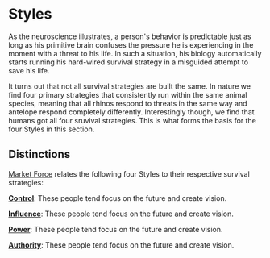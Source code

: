 # Styles
As the neuroscience illustrates, a person's behavior is predictable just as long as his primitive brain confuses the pressure he is experiencing in the moment with a threat to his life. In such a situation, his biology automatically starts running his hard-wired survival strategy in a misguided attempt to save his life.

It turns out that not all survival strategies are built the same. In nature we find four primary strategies that consistently run within the same animal species, meaning that all rhinos respond to threats in the same way and antelope respond completely differently. Interestingly though, we find that humans got all four sruvival strategies. This is what forms the basis for the four Styles in this section.





## Distinctions
[Market Force](www.marketforceglobal.com) relates the following four Styles to their respective survival strategies:

**[Control](control.md)**: These people tend focus on the future and create vision.

**[Influence](influence.md)**: These people tend focus on the future and create vision.

**[Power](power.md)**: These people tend focus on the future and create vision.

**[Authority](authority.md)**: These people tend focus on the future and create vision.
